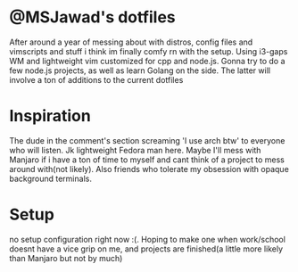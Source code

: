 # @MSJawad's dotfiles

After around a year of messing about with distros, config files and vimscripts and stuff i think im finally comfy rn with the setup. Using i3-gaps WM and lightweight vim customized for cpp and node.js. Gonna try to do a few node.js projects, as well as learn Golang on the side. The latter will involve a ton of additions to the current dotfiles

# Inspiration

The dude in the comment's section screaming 'I use arch btw' to everyone who will listen. Jk lightweight Fedora man here. Maybe I'll mess with Manjaro if i have a ton of time to myself and cant think of a project to mess around with(not likely).
Also friends who tolerate my obsession with opaque background terminals.

# Setup

no setup configuration right now :(. Hoping to make one when work/school doesnt have a vice grip on me, and projects are finished(a little more likely than Manjaro but not by much)
